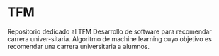 # TFM
Repositorio dedicado al TFM Desarrollo de software para recomendar carrera univer-sitaria.  Algoritmo de machine learning cuyo objetivo es recomendar una carrera universitaria a alumnos.
